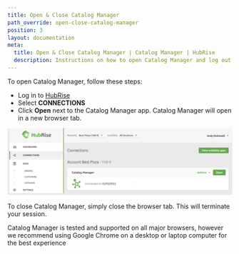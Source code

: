 ```yaml
---
title: Open & Close Catalog Manager
path_override: open-close-catalog-manager
position: 3
layout: documentation
meta:
  title: Open & Close Catalog Manager | Catalog Manager | HubRise
  description: Instructions on how to open Catalog Manager and log out from it. Synchronise catalogs between your EPOS and your other apps.
---
```


To open Catalog Manager, follow these steps:

- Log in to [HubRise](https://manager.hubrise.com)
- Select **CONNECTIONS**
- Click **Open** next to the Catalog Manager app. Catalog Manager will open in a new browser tab.

![Catalog Manager Connections](./images/008-2x-connections.png)

To close Catalog Manager, simply close the browser tab. This will terminate your session.

Catalog Manager is tested and supported on all major browsers, however we recommend using Google Chrome on a desktop or laptop computer for the best experience
